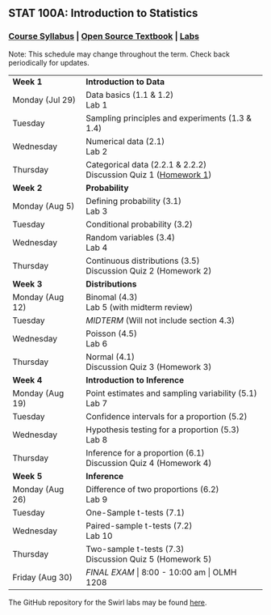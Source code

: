 ## STAT 100A: Introduction to Statistics
### <a href="https://lgpcappiello.github.io/teaching/stat100a/syllabus.pdf" target="blank">Course Syllabus</a> | <a href="https://www.openintro.org/stat/textbook.php?stat_book=os" target="blank">Open Source Textbook</a> | <a href="https://lgpcappiello.github.io/teaching/stat100a/labs.html" target="blank">Labs</a>

Note: This schedule may change throughout the term. Check back periodically for updates.

<table>
  <tbody>
  <tr><td><strong>Week 1</strong></td><td><strong>Introduction to Data </strong></td></tr>
  <tr><td>Monday (Jul 29)        </td><td> Data basics (1.1 & 1.2) 
                                            <br> Lab 1 </td></tr>
  <tr><td>Tuesday                </td><td> Sampling principles and experiments (1.3 & 1.4) </td></tr>
  <tr><td>Wednesday              </td><td> Numerical data (2.1) 
                                            <br> Lab 2 </td></tr>
  <tr><td>Thursday               </td><td> Categorical data (2.2.1 & 2.2.2) 
                                            <br> Discussion Quiz 1 (<a href="https://lgpcappiello.github.io/teaching/stat100a/hw1.html">Homework 1</a>) </td></tr>
  
  <tr><td><strong>Week 2</strong></td><td><strong>Probability</strong></td></tr>
  <tr><td>Monday (Aug 5)         </td><td> Defining probability (3.1) 
                                            <br> Lab 3 </td></tr>
  <tr><td>Tuesday                </td><td> Conditional probability (3.2) </td></tr>
  <tr><td>Wednesday              </td><td> Random variables (3.4) 
                                            <br> Lab 4 </td></tr>
  <tr><td>Thursday               </td><td> Continuous distributions (3.5) 
                                            <br> Discussion Quiz 2 (Homework 2) </td></tr>

  <tr><td><strong>Week 3</strong></td><td><strong>Distributions</strong></td></tr>
  <tr><td>Monday (Aug 12)        </td><td> Binomal (4.3) 
                                            <br> Lab 5 (with midterm review) </td></tr>
  <tr><td>Tuesday                </td><td> <em>MIDTERM</em> (Will not include section 4.3) </td></tr>
  <tr><td>Wednesday              </td><td> Poisson (4.5) 
                                            <br> Lab 6 </td></tr>
  <tr><td>Thursday               </td><td>  Normal (4.1) 
                                            <br> Discussion Quiz 3 (Homework 3) </td></tr>

  <tr><td><strong>Week 4</strong></td><td><strong>Introduction to Inference</strong></td></tr>
  <tr><td>Monday (Aug 19)        </td><td> Point estimates and sampling variability (5.1) 
                                            <br> Lab 7 </td></tr>
  <tr><td>Tuesday                </td><td> Confidence intervals for a proportion (5.2) </td></tr>
  <tr><td>Wednesday              </td><td> Hypothesis testing for a proportion (5.3) 
                                            <br> Lab 8 </td></tr>
  <tr><td>Thursday               </td><td> Inference for a proportion (6.1) 
                                            <br> Discussion Quiz 4 (Homework 4) </td></tr>

  <tr><td><strong>Week 5</strong></td><td><strong>Inference</strong></td></tr>
  <tr><td>Monday (Aug 26)        </td><td> Difference of two proportions (6.2) 
                                          <br> Lab 9 </td></tr>
  <tr><td>Tuesday                </td><td> One-Sample t-tests (7.1) </td></tr>
  <tr><td>Wednesday              </td><td> Paired-sample t-tests (7.2) 
                                          <br> Lab 10 </td></tr>
  <tr><td>Thursday               </td><td> Two-sample t-tests (7.3) 
                                          <br> Discussion Quiz 5 (Homework 5) </td></tr>
  <tr><td>Friday (Aug 30)        </td><td> <em>FINAL EXAM</em> | 8:00 - 10:00 am | OLMH 1208 </td></tr>
</tbody>
</table>

The GitHub repository for the Swirl labs may be found <a href="https://github.com/lgpcappiello/STAT100A" target="blank">here</a>.
